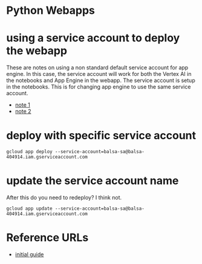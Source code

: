 # Python Webapps


# using a service account to deploy the webapp

These are notes on using a non standard default service account for app engine.  In this case, the service account
will work for both the Vertex AI in the notebooks and App Engine in the webapp.  The service
account is setup in the notebooks.  This is for changing app engine to use the same service 
account.

* [note 1](https://cloud.google.com/appengine/docs/flexible/configure-service-accounts)
* [note 2](https://cloud.google.com/appengine/docs/legacy/standard/python/user-managed-service-accounts#gcloud)


# deploy with specific service account

```
gcloud app deploy --service-account=balsa-sa@balsa-404914.iam.gserviceaccount.com
```

# update the service account name

After this do you need to redeploy? I think not.

```
gcloud app update --service-account=balsa-sa@balsa-404914.iam.gserviceaccount.com
```



# Reference URLs

* [initial guide](https://cloud.google.com/appengine/docs/standard/python3/building-app/writing-web-service)
